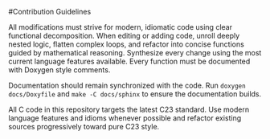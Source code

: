 #Contribution Guidelines

All modifications must strive for modern, idiomatic code using clear functional decomposition. When editing or adding code, unroll deeply nested logic, flatten complex loops, and refactor into concise functions guided by mathematical reasoning. Synthesize every change using the most current language features available. Every function must be documented with Doxygen style comments.

Documentation should remain synchronized with the code. Run `doxygen docs/Doxyfile` and `make -C docs/sphinx` to ensure the documentation builds.

All C code in this repository targets the latest C23 standard. Use modern
language features and idioms whenever possible and refactor existing sources
progressively toward pure C23 style.
